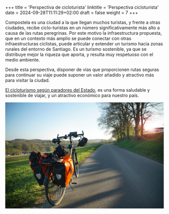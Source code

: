 +++
title = 'Perspectiva de cicloturista'
linktitle = 'Perspectiva cicloturista'
date = 2024-09-28T11:11:29+02:00
draft = false
weight = 7
+++

Compostela es una ciudad a la que llegan muchos turistas, y frente a otras ciudades, recibe ciclo-turistas en un número significativamente más alto a causa de las rutas peregrinas. Por este motivo la infraestructura propuesta, que en un contexto más amplio se puede conectar con otras infraestructuras ciclistas, puede articular y extender un turismo hacia zonas rurales del entorno de Santiago. Es un turismo sostenible, ya que se distribuye mejor la riqueza que aporta, y resulta muy respetuoso con el medio ambiente.

Desde esta perspectiva, disponer de vías que proporcionen rutas seguras para continuar su viaje puede suponer un valor añadido y atractivo más para visitar la ciudad.

[El cicloturismo según paradores del Estado][1], es una forma saludable y sostenible de viajar, y un atractivo económico para nuestro país.

![Cicloturismo en Paradores. fuente: paradores](img/cabecera-cicloturismo-paradores.jpg)

[1]: https://paradores.es/es/cicloturismo-en-paradores 'Cicloturismo en Paradores'
